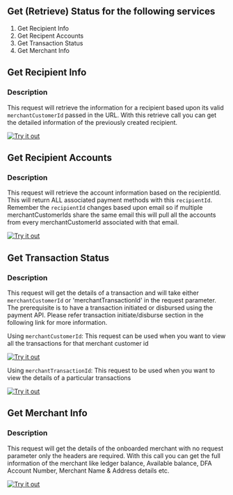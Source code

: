 ## Get (Retrieve) Status for the following services

1. Get Recipient Info
2. Get Recipent Accounts
3. Get Transaction Status
4. Get Merchant Info

## Get Recipient Info 

### Description
This request will retrieve the information for a recipient based upon its valid `merchantCustomerId` passed in the URL. With this retrieve call you can get the detailed information of the previously created recipient. 


[![Try it out](../../../../assets/images/button.png)](../api/?type=post&path=/ddp/v1/recipients)


## Get Recipient Accounts 

### Description
This request will retrieve the account information based on the recipientId. This will return ALL associated payment methods with this `recipientId`. Remember the `recipientId` changes based upon email so if multiple merchantCustomerIds share the same email this will pull all the accounts from every merchantCustomerId associated with that email. 


[![Try it out](../../../../assets/images/button.png)](../api/?type=post&path=/ddp/v1/recipients)


## Get Transaction Status

### Description
This request will get the details of a transaction and will take either `merchantCustomerId` or 'merchantTransactionId' in the request parameter. The prerequisite is to have a transaction initiated or disbursed using the payment API. Please refer transaction initiate/disburse section in the following link for more information. 

Using `merchantCustomerId`: This request can be used when you want to view all the transactions for that merchant customer id  

[![Try it out](../../../../assets/images/button.png)](../api/?type=post&path=/ddp/v1/recipients)

Using `merchantTransactionId`: This request to be used when you want to view the details of a particular transactions 

[![Try it out](../../../../assets/images/button.png)](../api/?type=post&path=/ddp/v1/recipients)



## Get Merchant Info

### Description
This request will get the details of the onboarded merchant with no request parameter only the headers are required. With this call you can get the full information of the merchant like ledger balance, Available balance, DFA Account Number, Merchant Name & Address details etc.


[![Try it out](../../../../assets/images/button.png)](../api/?type=post&path=/ddp/v1/recipients)
